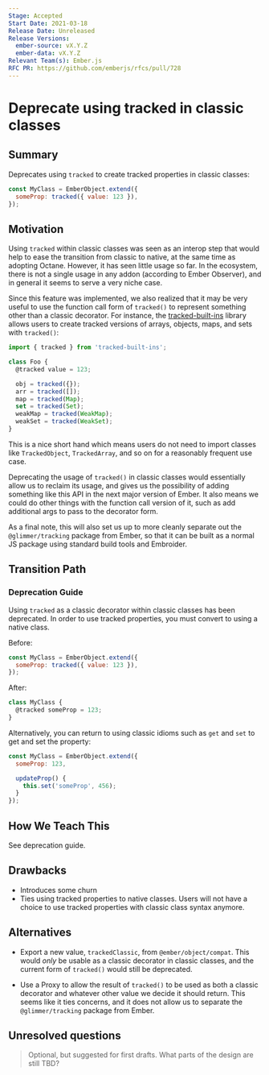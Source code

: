 ```yaml
---
Stage: Accepted
Start Date: 2021-03-18
Release Date: Unreleased
Release Versions:
  ember-source: vX.Y.Z
  ember-data: vX.Y.Z
Relevant Team(s): Ember.js
RFC PR: https://github.com/emberjs/rfcs/pull/728
---
```


# Deprecate using tracked in classic classes

## Summary

Deprecates using `tracked` to create tracked properties in classic classes:

```js
const MyClass = EmberObject.extend({
  someProp: tracked({ value: 123 }),
});
```

## Motivation

Using `tracked` within classic classes was seen as an interop step that would
help to ease the transition from classic to native, at the same time as adopting
Octane. However, it has seen little usage so far. In the ecosystem, there is not
a single usage in any addon (according to Ember Observer), and in general it
seems to serve a very niche case.

Since this feature was implemented, we also realized that it may be very useful
to use the function call form of `tracked()` to represent something other than a
classic decorator. For instance, the [tracked-built-ins](https://github.com/pzuraq/tracked-built-ins)
library allows users to create tracked versions of arrays, objects, maps, and
sets with `tracked()`:

```js
import { tracked } from 'tracked-built-ins';

class Foo {
  @tracked value = 123;

  obj = tracked({});
  arr = tracked([]);
  map = tracked(Map);
  set = tracked(Set);
  weakMap = tracked(WeakMap);
  weakSet = tracked(WeakSet);
}
```

This is a nice short hand which means users do not need to import classes like
`TrackedObject`, `TrackedArray`, and so on for a reasonably frequent use case.

Deprecating the usage of `tracked()` in classic classes would essentially allow
us to reclaim its usage, and gives us the possibility of adding something like
this API in the next major version of Ember. It also means we could do other
things with the function call version of it, such as add additional args to pass
to the decorator form.

As a final note, this will also set us up to more cleanly separate out the
`@glimmer/tracking` package from Ember, so that it can be built as a normal JS
package using standard build tools and Embroider.

## Transition Path

### Deprecation Guide

Using `tracked` as a classic decorator within classic classes has been
deprecated. In order to use tracked properties, you must convert to using
a native class.

Before:

```js
const MyClass = EmberObject.extend({
  someProp: tracked({ value: 123 }),
});
```

After:

```js
class MyClass {
  @tracked someProp = 123;
}
```

Alternatively, you can return to using classic idioms such as `get` and `set`
to get and set the property:

```js
const MyClass = EmberObject.extend({
  someProp: 123,

  updateProp() {
    this.set('someProp', 456);
  }
});
```

## How We Teach This

See deprecation guide.

## Drawbacks

- Introduces some churn
- Ties using tracked properties to native classes. Users will not have a choice
  to use tracked properties with classic class syntax anymore.

## Alternatives

- Export a new value, `trackedClassic`, from `@ember/object/compat`. This would
  _only_ be usable as a classic decorator in classic classes, and the current
  form of `tracked()` would still be deprecated.

- Use a Proxy to allow the result of `tracked()` to be used as both a classic
  decorator and whatever other value we decide it should return. This seems like
  it ties concerns, and it does not allow us to separate the `@glimmer/tracking`
  package from Ember.

## Unresolved questions

> Optional, but suggested for first drafts. What parts of the design are still
TBD?
